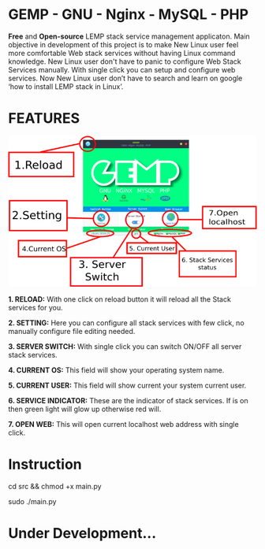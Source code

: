 # GEMP - GNU - Nginx - MySQL - PHP
**Free** and **Open-source** LEMP stack service management applicaton.
  Main objective in development of this project is to make New Linux user feel more comfortable Web stack services without having Linux command knowledge.
  New Linux user don't have to panic to configure Web Stack Services manually. With single click you can setup and configure web services.
  Now New Linux user don’t have to search and learn on google ‘how to install LEMP stack in Linux’.
  
# FEATURES
![alt text](Data/feature.png?raw=true "Features")

**1. RELOAD:** With one click on reload button it will reload all the Stack services for you.

**2. SETTING:** Here you can configure all stack services with few click, no manually configure file editing needed.

**3. SERVER SWITCH:** With single click you can switch ON/OFF all server stack services.

**4. CURRENT OS:** This field will show your operating system name.

**5. CURRENT USER:** This field will show current your system current user.

**6. SERVICE INDICATOR:** These are the indicator of stack services. If is on then green light will glow up otherwise red will.

**7. OPEN WEB:** This will open current localhost web address with single click.





# Instruction
cd src && chmod +x main.py

sudo ./main.py

# Under Development...
 
